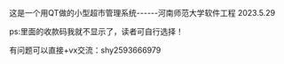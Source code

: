 这是一个用QT做的小型超市管理系统------河南师范大学软件工程 2023.5.29

ps:里面的收款码我就不显示了，读者可自行选择！
                  
有问题可以直接+vx交流：shy2593666979
